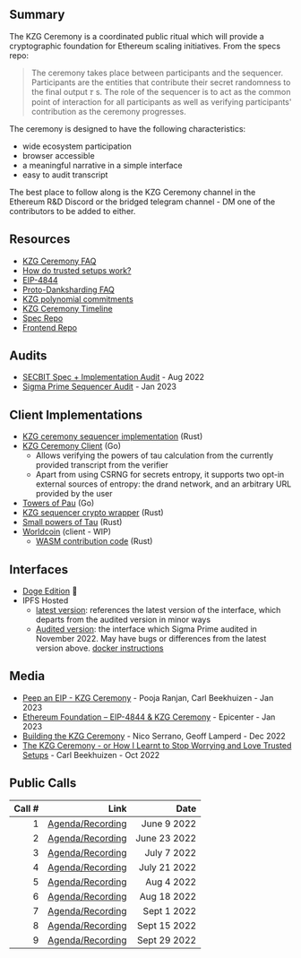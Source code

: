 ## Summary

The KZG Ceremony is a coordinated public ritual which will provide a cryptographic foundation for Ethereum scaling initiatives. From the specs repo:

> The ceremony takes place between participants and the sequencer. Participants are the entities that contribute their secret randomness to the final output 𝜏 s. The role of the sequencer is to act as the common point of interaction for all participants as well as verifying participants' contribution as the ceremony progresses.

The ceremony is designed to have the following characteristics:

- wide ecosystem participation
- browser accessible
- a meaningful narrative in a simple interface
- easy to audit transcript

The best place to follow along is the KZG Ceremony channel in the Ethereum R&D Discord or the bridged telegram channel - DM one of the contributors to be added to either.

## Resources
- [KZG Ceremony FAQ](https://github.com/ethereum/kzg-ceremony/blob/main/FAQ.md)
- [How do trusted setups work?](https://vitalik.ca/general/2022/03/14/trustedsetup.html)
- [EIP-4844](https://eips.ethereum.org/EIPS/eip-4844)
- [Proto-Danksharding FAQ](https://notes.ethereum.org/@vbuterin/proto_danksharding_faq)
- [KZG polynomial commitments](https://dankradfeist.de/ethereum/2020/06/16/kate-polynomial-commitments.html)
- [KZG Ceremony Timeline](https://notes.ethereum.org/@CarlBeek/kzg_ceremony_timelines)
- [Spec Repo](https://github.com/ethereum/kzg-ceremony-specs)
- [Frontend Repo](https://github.com/zkparty/trusted-setup-frontend)

## Audits
- [SECBIT Spec + Implementation Audit](https://github.com/ethereum/kzg-ceremony/blob/main/KZG10-Ceremony-audit-report.pdf) - Aug 2022
- [Sigma Prime Sequencer Audit](https://github.com/ethereum/kzg-ceremony/blob/main/Sigma_Prime_Ethereum_Foundation_KZG_Ceremony_Security_Assessment_v3.pdf) - Jan 2023

## Client Implementations
- [KZG ceremony sequencer implementation](https://github.com/ethereum/kzg-ceremony-sequencer) (Rust)
- [KZG Ceremony Client](https://github.com/jsign/go-kzg-ceremony-client) (Go)
  - Allows verifying the powers of tau calculation from the currently provided transcript from the verifier
  - Apart from using CSRNG for secrets entropy, it supports two opt-in external sources of entropy: the drand network, and an arbitrary URL provided by the user
- [Towers of Pau](https://github.com/dknopik/towers-of-pau/tree/proper-client) (Go)
- [KZG sequencer crypto wrapper](https://github.com/zkparty/wrapper-small-pot) (Rust)
- [Small powers of Tau](https://github.com/crate-crypto/small-powers-of-tau) (Rust)
- [Worldcoin](https://github.com/worldcoin/kzg-ceremony-client) (client - WIP)
  - [WASM contribution code](https://github.com/worldcoin/kzg-ceremony-participant) (Rust)

## Interfaces
- [Doge Edition](https://www.dogekzg.com/) 🐶
- IPFS Hosted
  - [latest version](latest.kzgceremony.eth.limo): references the latest version of the interface, which departs from the audited version in minor ways
  - [Audited version](audit.kzgceremony.eth.limo): the interface which Sigma Prime audited in November 2022. May have bugs or differences from the latest version above. [docker instructions](https://github.com/zkparty/trusted-setup-frontend/blob/main/README.md)

## Media
- [Peep an EIP - KZG Ceremony](https://www.youtube.com/watch?v=a_gWHaaOKSo) - Pooja Ranjan, Carl Beekhuizen - Jan 2023
- [Ethereum Foundation – EIP-4844 & KZG Ceremony](https://epicenter.tv/episodes/478) - Epicenter - Jan 2023
- [Building the KZG Ceremony](https://www.youtube.com/watch?v=Z2jR75njZKc) - Nico Serrano, Geoff Lamperd - Dec 2022
- [The KZG Ceremony - or How I Learnt to Stop Worrying and Love Trusted Setups](https://archive.devcon.org/archive/watch/6/the-kzg-ceremony-or-how-i-learnt-to-stop-worrying-and-love-trusted-setups/?tab=YouTube) - Carl Beekhuizen - Oct 2022

## Public Calls
| Call #  |              Link |  Date |
| ---: | ---:        |        ---: |
| 1 | [Agenda/Recording](https://github.com/ethereum/pm/issues/546) | June 9 2022 |
| 2 | [Agenda/Recording](https://github.com/ethereum/pm/issues/558) | June 23 2022|
| 3 | [Agenda/Recording](https://github.com/ethereum/pm/issues/560) | July 7 2022|
| 4 | [Agenda/Recording](https://github.com/ethereum/pm/issues/569) | July 21 2022|
| 5 | [Agenda/Recording](https://github.com/ethereum/pm/issues/587) | Aug 4 2022|
| 6 | [Agenda/Recording](https://github.com/ethereum/pm/issues/593) | Aug 18 2022|
| 7 | [Agenda/Recording](https://github.com/ethereum/pm/issues/613) | Sept 1 2022|
| 8 | [Agenda/Recording](https://github.com/ethereum/pm/issues/623) | Sept 15 2022|
| 9 | [Agenda/Recording](https://github.com/ethereum/pm/issues/636) | Sept 29 2022|
